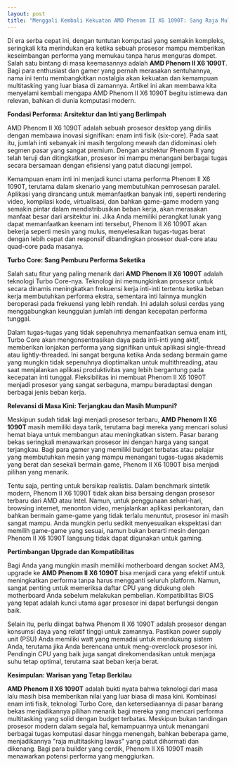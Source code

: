 ```yaml
---
layout: post
title: "Menggali Kembali Kekuatan AMD Phenom II X6 1090T: Sang Raja Multitasking Lawas"
---
```


Di era serba cepat ini, dengan tuntutan komputasi yang semakin kompleks, seringkali kita merindukan era ketika sebuah prosesor mampu memberikan keseimbangan performa yang memukau tanpa harus menguras dompet. Salah satu bintang di masa keemasannya adalah **AMD Phenom II X6 1090T**. Bagi para enthusiast dan gamer yang pernah merasakan sentuhannya, nama ini tentu membangkitkan nostalgia akan kekuatan dan kemampuan multitasking yang luar biasa di zamannya. Artikel ini akan membawa kita menyelami kembali mengapa AMD Phenom II X6 1090T begitu istimewa dan relevan, bahkan di dunia komputasi modern.

**Fondasi Performa: Arsitektur dan Inti yang Berlimpah**

AMD Phenom II X6 1090T adalah sebuah prosesor desktop yang dirilis dengan membawa inovasi signifikan: enam inti fisik (six-core). Pada saat itu, jumlah inti sebanyak ini masih tergolong mewah dan didominasi oleh segmen pasar yang sangat premium. Dengan arsitektur Phenom II yang telah teruji dan ditingkatkan, prosesor ini mampu menangani berbagai tugas secara bersamaan dengan efisiensi yang patut diacungi jempol.

Kemampuan enam inti ini menjadi kunci utama performa Phenom II X6 1090T, terutama dalam skenario yang membutuhkan pemrosesan paralel. Aplikasi yang dirancang untuk memanfaatkan banyak inti, seperti rendering video, kompilasi kode, virtualisasi, dan bahkan game-game modern yang semakin pintar dalam mendistribusikan beban kerja, akan merasakan manfaat besar dari arsitektur ini. Jika Anda memiliki perangkat lunak yang dapat memanfaatkan keenam inti tersebut, Phenom II X6 1090T akan bekerja seperti mesin yang mulus, menyelesaikan tugas-tugas berat dengan lebih cepat dan responsif dibandingkan prosesor dual-core atau quad-core pada masanya.

**Turbo Core: Sang Pemburu Performa Seketika**

Salah satu fitur yang paling menarik dari **AMD Phenom II X6 1090T** adalah teknologi Turbo Core-nya. Teknologi ini memungkinkan prosesor untuk secara dinamis meningkatkan frekuensi kerja inti-inti tertentu ketika beban kerja membutuhkan performa ekstra, sementara inti lainnya mungkin beroperasi pada frekuensi yang lebih rendah. Ini adalah solusi cerdas yang menggabungkan keunggulan jumlah inti dengan kecepatan performa tunggal.

Dalam tugas-tugas yang tidak sepenuhnya memanfaatkan semua enam inti, Turbo Core akan mengonsentrasikan daya pada inti-inti yang aktif, memberikan lonjakan performa yang signifikan untuk aplikasi single-thread atau lightly-threaded. Ini sangat berguna ketika Anda sedang bermain game yang mungkin tidak sepenuhnya dioptimalkan untuk multithreading, atau saat menjalankan aplikasi produktivitas yang lebih bergantung pada kecepatan inti tunggal. Fleksibilitas ini membuat Phenom II X6 1090T menjadi prosesor yang sangat serbaguna, mampu beradaptasi dengan berbagai jenis beban kerja.

**Relevansi di Masa Kini: Terjangkau dan Masih Mumpuni?**

Meskipun sudah tidak lagi menjadi prosesor terbaru, **AMD Phenom II X6 1090T** masih memiliki daya tarik, terutama bagi mereka yang mencari solusi hemat biaya untuk membangun atau meningkatkan sistem. Pasar barang bekas seringkali menawarkan prosesor ini dengan harga yang sangat terjangkau. Bagi para gamer yang memiliki budget terbatas atau pelajar yang membutuhkan mesin yang mampu menangani tugas-tugas akademis yang berat dan sesekali bermain game, Phenom II X6 1090T bisa menjadi pilihan yang menarik.

Tentu saja, penting untuk bersikap realistis. Dalam benchmark sintetik modern, Phenom II X6 1090T tidak akan bisa bersaing dengan prosesor terbaru dari AMD atau Intel. Namun, untuk penggunaan sehari-hari, browsing internet, menonton video, menjalankan aplikasi perkantoran, dan bahkan bermain game-game yang tidak terlalu menuntut, prosesor ini masih sangat mampu. Anda mungkin perlu sedikit menyesuaikan ekspektasi dan memilih game-game yang sesuai, namun bukan berarti mesin dengan Phenom II X6 1090T langsung tidak dapat digunakan untuk gaming.

**Pertimbangan Upgrade dan Kompatibilitas**

Bagi Anda yang mungkin masih memiliki motherboard dengan socket AM3, upgrade ke **AMD Phenom II X6 1090T** bisa menjadi cara yang efektif untuk meningkatkan performa tanpa harus mengganti seluruh platform. Namun, sangat penting untuk memeriksa daftar CPU yang didukung oleh motherboard Anda sebelum melakukan pembelian. Kompatibilitas BIOS yang tepat adalah kunci utama agar prosesor ini dapat berfungsi dengan baik.

Selain itu, perlu diingat bahwa Phenom II X6 1090T adalah prosesor dengan konsumsi daya yang relatif tinggi untuk zamannya. Pastikan power supply unit (PSU) Anda memiliki watt yang memadai untuk mendukung sistem Anda, terutama jika Anda berencana untuk meng-overclock prosesor ini. Pendingin CPU yang baik juga sangat direkomendasikan untuk menjaga suhu tetap optimal, terutama saat beban kerja berat.

**Kesimpulan: Warisan yang Tetap Berkilau**

**AMD Phenom II X6 1090T** adalah bukti nyata bahwa teknologi dari masa lalu masih bisa memberikan nilai yang luar biasa di masa kini. Kombinasi enam inti fisik, teknologi Turbo Core, dan ketersediaannya di pasar barang bekas menjadikannya pilihan menarik bagi mereka yang mencari performa multitasking yang solid dengan budget terbatas. Meskipun bukan tandingan prosesor modern dalam segala hal, kemampuannya untuk menangani berbagai tugas komputasi dasar hingga menengah, bahkan beberapa game, menjadikannya "raja multitasking lawas" yang patut dihormati dan dikenang. Bagi para builder yang cerdik, Phenom II X6 1090T masih menawarkan potensi performa yang menggiurkan.
